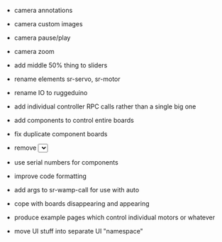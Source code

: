 - camera annotations
- camera custom images
- camera pause/play
- camera zoom
- add middle 50% thing to sliders

- rename elements sr-servo, sr-motor
- rename IO to ruggeduino

- add individual controller RPC calls rather than a single big one
- add components to control entire boards
- fix duplicate component boards
- remove <select> board selection
- use serial numbers for components
- improve code formatting

- add args to sr-wamp-call for use with auto
- cope with boards disappearing and appearing

- produce example pages which control individual motors or whatever
- move UI stuff into separate UI "namespace"
